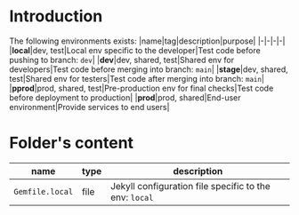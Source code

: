 [//]: #(Reference)
[prj_deployed_ep]: https://abelgacem.github.io/project/
[url_jekyll]:      https://jekyllrb.com
[url_githubpages]: https://pages.github.com
[doc_contribute]:  ./CONTRIBUTING
[doc_changelog]:  ./CHANGELOG


# Introduction

The following environments exists:
|name|tag|description|purpose|
|-|-|-|-|
|**local**|dev, test|Local env specific to the developer|Test code before pushing to branch: `dev`|
|**dev**|dev, shared, test|Shared env for developers|Test code before merging into branch: `main`|
|**stage**|dev, shared, test|Shared env for testers|Test code after merging into branch: `main`|
|**pprod**|prod, shared, test|Pre-production env for final checks|Test code before deployment to production|
|**prod**|prod, shared|End-user environment|Provide services to end users|

# Folder's content
|name|type|description|
|-|-|-|
|`Gemfile.local`|file|Jekyll configuration file specific to the env: `local`|
